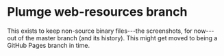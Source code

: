 # Plumge web-resources branch

This exists to keep non-source binary files---the screenshots, for now---out of the master branch (and its history). This might get moved to being a GitHub Pages branch in time.
